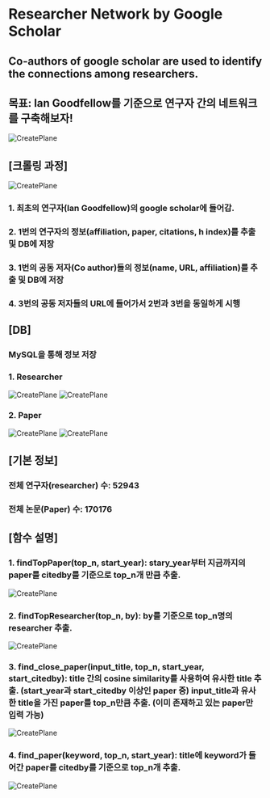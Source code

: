 # Researcher Network by Google Scholar
## Co-authors of google scholar are used to identify the connections among researchers.
## 목표: Ian Goodfellow를 기준으로 연구자 간의 네트워크를 구축해보자!
![CreatePlane](./capture/network/network_5.png)
##
## [크롤링 과정]
![CreatePlane](./capture/IanGoodfellow_googlescholar.PNG)
### 1. 최초의 연구자(Ian Goodfellow)의 google scholar에 들어감.
### 2. 1번의 연구자의 정보(affiliation, paper, citations, h index)를 추출 및 DB에 저장
### 3. 1번의 공동 저자(Co author)들의 정보(name, URL, affiliation)를 추출 및 DB에 저장
### 4. 3번의 공동 저자들의 URL에 들어가서 2번과 3번을 동일하게 시행 
##
## [DB]
### MySQL을 통해 정보 저장
### 1. Researcher
![CreatePlane](./capture/db/researcher_구조.PNG)
![CreatePlane](./capture/db/researcher.PNG)
###
### 2. Paper
![CreatePlane](./capture/db/paper_구조.PNG)
![CreatePlane](./capture/db/paper.PNG)
##
## [기본 정보]
### 전체 연구자(researcher) 수: 52943
### 전체 논문(Paper) 수: 170176
##
## [함수 설명]
### 1. findTopPaper(top_n, start_year): stary_year부터 지금까지의 paper를 citedby를 기준으로 top_n개 만큼 추출.
![CreatePlane](./capture/function/findTopPaper.PNG)
### 2. findTopResearcher(top_n, by): by를 기준으로 top_n명의 researcher 추출.
![CreatePlane](./capture/function/findTopResearcher.PNG)
### 3. find_close_paper(input_title, top_n, start_year, start_citedby): title 간의 cosine similarity를 사용하여 유사한 title 추출. (start_year과 start_citedby 이상인 paper 중) input_title과 유사한 title을 가진 paper를 top_n만큼 추출. (이미 존재하고 있는 paper만 입력 가능)
![CreatePlane](./capture/function/find_close_paper.PNG)
### 4. find_paper(keyword, top_n, start_year): title에 keyword가 들어간 paper를 citedby를 기준으로 top_n개 추출.
![CreatePlane](./capture/function/find_paper.PNG)


